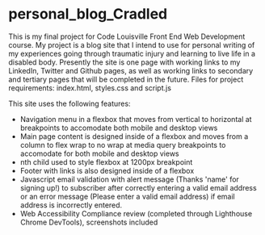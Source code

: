 # personal_blog_Cradled
This is my final project for Code Louisville Front End Web Development course. My project is a blog site that I intend to use for personal writing of my experiences going through traumatic injury and learning to live life in a disabled body. 
Presently the site is one page with working links to my LinkedIn, Twitter and Github pages, as well as working links to secondary and tertiary pages that will be completed in the future.  Files for project requirements: index.html, styles.css and script.js 

This site uses the following features:
- Navigation menu in a flexbox that moves from vertical to horizontal at breakpoints to accomodate both mobile and desktop views
- Main page content is designed inside of a flexbox and moves from a column to flex wrap to no wrap at media query breakpoints to accomodate for both mobile and desktop views
- nth child used to style flexbox at 1200px breakpoint
- Footer with links is also designed inside of a flexbox
- Javascript email validation with alert message (Thanks 'name' for signing up!) to subscriber after correctly entering a valid email address or an error message (Please enter a valid email address) if email address is incorrectly entered. 
- Web Accessibility Compliance review (completed through Lighthouse Chrome DevTools),  screenshots included 










